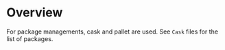 Overview
====
For package managements, cask and pallet are used.
See `Cask` files for the list of packages.
